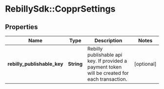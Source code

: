 # RebillySdk::CopprSettings

## Properties
Name | Type | Description | Notes
------------ | ------------- | ------------- | -------------
**rebilly_publishable_key** | **String** | Rebilly publishable api key. If provided a payment token will be created for each transaction. | [optional] 

